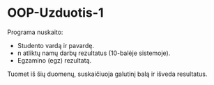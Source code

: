 # OOP-Uzduotis-1

Programa nuskaito:
- Studento vardą ir pavardę.
- n atliktų namų darbų rezultatus (10-balėje sistemoje).
- Egzamino (egz) rezultatą.

Tuomet iš šių duomenų, suskaičiuoja galutinį balą ir išveda resultatus.

